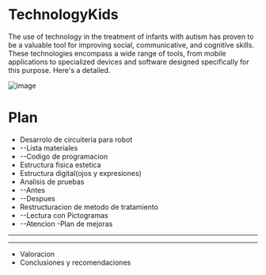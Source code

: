 # TechnologyKids
The use of technology in the treatment of infants with autism has proven to be a valuable tool for improving social, communicative, and cognitive skills. These technologies encompass a wide range of tools, from mobile applications to specialized devices and software designed specifically for this purpose. Here's a detailed.

![image](https://github.com/jariver1986/TechnologyKids/assets/62295761/132ef496-c180-456e-8017-ccbaada08029)


# Plan
- Desarrolo de circuiteria para robot
- --Lista materiales
- --Codigo de programacion
- Estructura fisica estetica
- Estructura digital(ojos y expresiones)
- Analisis de pruebas
- --Antes
- --Despues
- Restructuracion de metodo de tratamiento
- --Lectura con Pictogramas
- --Atencion
-Plan de mejoras
- --
- --
- Valoracion
- Conclusiones y recomendaciones
